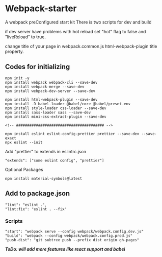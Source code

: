 # Webpack-starter

A webpack preConfigured start kit
There is two scripts for dev and build

if dev server have problems with hot reload
set "hot" flag to false and "liveReload" to true.

change title of your page in webpack.common.js html-webpack-plugin title property.

## Codes for initializing
```
npm init -y
npm install webpack webpack-cli --save-dev
npm install webpack-merge --save-dev
npm install webpack-dev-server --save-dev

npm install html-webpack-plugin --save-dev
npm install -D babel-loader @babel/core @babel/preset-env
npm install style-loader css-loader --save-dev
npm install sass-loader sass --save-dev
npm install mini-css-extract-plugin --save-dev

<!-- ######################################## -->

npm install eslint eslint-config-prettier prettier --save-dev --save-exact
npx eslint --init
```
Add "prettier" to extends in eslintrc.json
```
"extends": ["some eslint config", "prettier"]
```
Optional Packages
```
npm install material-symbols@latest
```

## Add to package.json 
```
"lint": "eslint .",
"lint:fix": "eslint . --fix"
```

### Scripts
```
"start": "webpack serve --config webpack/webpack.config.dev.js"
"build": "webpack --config webpack/webpack.config.prod.js"
"push-dist": "git subtree push --prefix dist origin gh-pages"
```

***ToDo: will add more features like react support and babel***